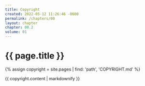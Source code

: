 ```yaml
---
title: Copyright
created: 2022-05-12 11:26:46 -0600
permalink: /chapters/00
layout: chapter
chapter: 00.2
volume: 01
---
```



# {{ page.title }}


{% assign copyright = site.pages | find: 'path', 'COPYRIGHT.md' %}

{{ copyright.content | markdownify }}


